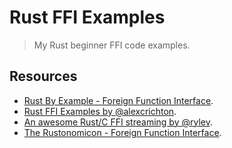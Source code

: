 # Rust FFI Examples

> My Rust beginner FFI code examples.

## Resources

- [Rust By Example - Foreign Function Interface](https://doc.rust-lang.org/stable/rust-by-example/std_misc/ffi.html).
- [Rust FFI Examples by @alexcrichton](https://github.com/alexcrichton/rust-ffi-examples).
- [An awesome Rust/C FFI streaming by @rylev](https://www.twitch.tv/ryanlevick/video/703129414).
- [The Rustonomicon - Foreign Function Interface](https://doc.rust-lang.org/nomicon/ffi.html).
